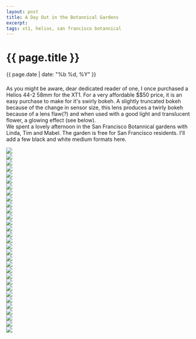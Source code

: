 ```yaml
---
layout: post
title: A Day Out in the Botannical Gardens
excerpt: 
tags: xt1, helios, san francisco botannical
---
```



{{ page.title }}
================
<div class="pdate"> {{ page.date | date: "%b %d, %Y" }} </div>


<div class="row">

<div class="col-xs-12">


	
<div id="demo6" class="flex-images" style="padding-top:0.5em;">

<div class="row">
<div class="col-xs-12">
<p>
As you might be aware, dear dedicated reader of one, I once purchased a Helios 44-2 58mm for the XT1. For a very affordable
$$50 price, it is an easy purchase to make for it's swirly bokeh. A slightly truncated bokeh because of the change in sensor size,
this lens produces a twirly bokeh because of a lens flaw(?) and when used with a good light and translucent flower, a glowing effect (see below).
<br/>
We spent a lovely afternoon in the San Francisco Botannical gardens with Linda, Tim and Mabel. The garden is free for San Francisco
residents. I'll add a few black and white medium formats here.
</p>	
</div>
</div>
<div class="item" data-w="624" data-h="900">
	<div class="img"><a href="https://docs.google.com/uc?id=0B6d70FmpKIi1R2ZFT1Q5XzhWY00"><img src="https://docs.google.com/uc?id=0B6d70FmpKIi1V0pkMTNDN2hWSm8" data-src="https://docs.google.com/uc?id=0B6d70FmpKIi1Q2FXeVZLcDFJYWM"></a></div>
</div>
<div class="item" data-w="624" data-h="900">
	<div class="img"><a href="https://docs.google.com/uc?id=0B6d70FmpKIi1cVdNamZGZ0FEYkk"><img src="https://docs.google.com/uc?id=0B6d70FmpKIi1V0pkMTNDN2hWSm8" data-src="https://docs.google.com/uc?id=0B6d70FmpKIi1S1VVbk5fejd4dFk"></a></div>
</div>
<div class="item" data-w="624" data-h="900">
	<div class="img"><a href="https://docs.google.com/uc?id=0B6d70FmpKIi1UXRLYWQwd2FfVkU"><img src="https://docs.google.com/uc?id=0B6d70FmpKIi1V0pkMTNDN2hWSm8" data-src="https://docs.google.com/uc?id=0B6d70FmpKIi1SjdiNmtNYUJyVU0"></a></div>
</div>
<div class="item" data-w="624" data-h="900">
	<div class="img"><a href="https://docs.google.com/uc?id=0B6d70FmpKIi1UnN4eEJVZ2w4Z1E"><img src="https://docs.google.com/uc?id=0B6d70FmpKIi1V0pkMTNDN2hWSm8" data-src="https://docs.google.com/uc?id=0B6d70FmpKIi1V1g4T0ZTWUszN2M"></a></div>
</div>
<div class="item" data-w="624" data-h="900">
	<div class="img"><a href="https://docs.google.com/uc?id=0B6d70FmpKIi1WmNyRFJ0WU5rQTQ"><img src="https://docs.google.com/uc?id=0B6d70FmpKIi1V0pkMTNDN2hWSm8" data-src="https://docs.google.com/uc?id=0B6d70FmpKIi1NFU5LWRoeWJfQ0U"></a></div>
</div>
<div class="item" data-w="900" data-h="578">
	<div class="img"><a href="https://docs.google.com/uc?id=0B6d70FmpKIi1TWRIU0NEcVJOQVk"><img src="https://docs.google.com/uc?id=0B6d70FmpKIi1V0pkMTNDN2hWSm8" data-src="https://docs.google.com/uc?id=0B6d70FmpKIi1VDBhMnE0bUpuSTg"></a></div>
</div>
<div class="item" data-w="624" data-h="900">
	<div class="img"><a href="https://docs.google.com/uc?id=0B6d70FmpKIi1TF9JS21oZUpkb0E"><img src="https://docs.google.com/uc?id=0B6d70FmpKIi1V0pkMTNDN2hWSm8" data-src="https://docs.google.com/uc?id=0B6d70FmpKIi1STNPY2d2REp3UWc"></a></div>
</div>
<div class="item" data-w="624" data-h="900">
	<div class="img"><a href="https://docs.google.com/uc?id=0B6d70FmpKIi1Sy1uaWwwUXprX0E"><img src="https://docs.google.com/uc?id=0B6d70FmpKIi1V0pkMTNDN2hWSm8" data-src="https://docs.google.com/uc?id=0B6d70FmpKIi1VWwtRHpGc1V0RlU"></a></div>
</div>
<div class="item" data-w="624" data-h="900">
	<div class="img"><a href="https://docs.google.com/uc?id=0B6d70FmpKIi1Q01xRU9HSVl5REE"><img src="https://docs.google.com/uc?id=0B6d70FmpKIi1V0pkMTNDN2hWSm8" data-src="https://docs.google.com/uc?id=0B6d70FmpKIi1bUtCSEp5a3lfaUE"></a></div>
</div>
<div class="item" data-w="624" data-h="900">
	<div class="img"><a href="https://docs.google.com/uc?id=0B6d70FmpKIi1Ykk1M1BYZmZCbTg"><img src="https://docs.google.com/uc?id=0B6d70FmpKIi1V0pkMTNDN2hWSm8" data-src="https://docs.google.com/uc?id=0B6d70FmpKIi1N3NqNWhBZlI0VWs"></a></div>
</div>
<div class="item" data-w="624" data-h="900">
	<div class="img"><a href="https://docs.google.com/uc?id=0B6d70FmpKIi1T1FZT3VMVDlMQVk"><img src="https://docs.google.com/uc?id=0B6d70FmpKIi1V0pkMTNDN2hWSm8" data-src="https://docs.google.com/uc?id=0B6d70FmpKIi1YWUzYnhUbnlKLUU"></a></div>
</div>
<div class="item" data-w="624" data-h="900">
	<div class="img"><a href="https://docs.google.com/uc?id=0B6d70FmpKIi1NFZ1TnBxMXVidVk"><img src="https://docs.google.com/uc?id=0B6d70FmpKIi1V0pkMTNDN2hWSm8" data-src="https://docs.google.com/uc?id=0B6d70FmpKIi1Y0hZcy1CbmpJcW8"></a></div>
</div>
<div class="item" data-w="900" data-h="578">
	<div class="img"><a href="https://docs.google.com/uc?id=0B6d70FmpKIi1dGRZTGZ1OW9Oa1U"><img src="https://docs.google.com/uc?id=0B6d70FmpKIi1V0pkMTNDN2hWSm8" data-src="https://docs.google.com/uc?id=0B6d70FmpKIi1UDNCNU01QkhDb0E"></a></div>
</div>
<div class="item" data-w="624" data-h="900">
	<div class="img"><a href="https://docs.google.com/uc?id=0B6d70FmpKIi1UFJxUWZsbnFxRzg"><img src="https://docs.google.com/uc?id=0B6d70FmpKIi1V0pkMTNDN2hWSm8" data-src="https://docs.google.com/uc?id=0B6d70FmpKIi1SFpuTF80eFRrR3M"></a></div>
</div>
<div class="item" data-w="624" data-h="900">
	<div class="img"><a href="https://docs.google.com/uc?id=0B6d70FmpKIi1ZjhiYUpKZnZBY0E"><img src="https://docs.google.com/uc?id=0B6d70FmpKIi1V0pkMTNDN2hWSm8" data-src="https://docs.google.com/uc?id=0B6d70FmpKIi1SjZiTC1kLTI0STA"></a></div>
</div>
<div class="item" data-w="624" data-h="900">
	<div class="img"><a href="https://docs.google.com/uc?id=0B6d70FmpKIi1SEV3czgwRDAxUGs"><img src="https://docs.google.com/uc?id=0B6d70FmpKIi1V0pkMTNDN2hWSm8" data-src="https://docs.google.com/uc?id=0B6d70FmpKIi1RlBTM3hMZlRqcEk"></a></div>
</div>
<div class="item" data-w="624" data-h="900">
	<div class="img"><a href="https://docs.google.com/uc?id=0B6d70FmpKIi1bndSUXdzQ0FLaTg"><img src="https://docs.google.com/uc?id=0B6d70FmpKIi1V0pkMTNDN2hWSm8" data-src="https://docs.google.com/uc?id=0B6d70FmpKIi1Z1lMNzY5NFJMOVU"></a></div>
</div>
<div class="item" data-w="624" data-h="900">
	<div class="img"><a href="https://docs.google.com/uc?id=0B6d70FmpKIi1RHFiMF95NG0xYUk"><img src="https://docs.google.com/uc?id=0B6d70FmpKIi1V0pkMTNDN2hWSm8" data-src="https://docs.google.com/uc?id=0B6d70FmpKIi1RlRHRXRNUTlQdTA"></a></div>
</div>
<div class="item" data-w="900" data-h="578">
	<div class="img"><a href="https://docs.google.com/uc?id=0B6d70FmpKIi1bTRXRlYyQlRCRVE"><img src="https://docs.google.com/uc?id=0B6d70FmpKIi1V0pkMTNDN2hWSm8" data-src="https://docs.google.com/uc?id=0B6d70FmpKIi1TGFlVW1TaUpSNWM"></a></div>
</div>
<div class="item" data-w="624" data-h="900">
	<div class="img"><a href="https://docs.google.com/uc?id=0B6d70FmpKIi1Y3lYc3J3N01UZ1k"><img src="https://docs.google.com/uc?id=0B6d70FmpKIi1V0pkMTNDN2hWSm8" data-src="https://docs.google.com/uc?id=0B6d70FmpKIi1YkZqeDQ1VV9YM3c"></a></div>
</div>
<div class="item" data-w="624" data-h="900">
	<div class="img"><a href="https://docs.google.com/uc?id=0B6d70FmpKIi1R3A3eG5tVzJaNDA"><img src="https://docs.google.com/uc?id=0B6d70FmpKIi1V0pkMTNDN2hWSm8" data-src="https://docs.google.com/uc?id=0B6d70FmpKIi1b20zQUdJYzBMVGs"></a></div>
</div>
<div class="item" data-w="624" data-h="900">
	<div class="img"><a href="https://docs.google.com/uc?id=0B6d70FmpKIi1NUpBNldsbnlBQ0k"><img src="https://docs.google.com/uc?id=0B6d70FmpKIi1V0pkMTNDN2hWSm8" data-src="https://docs.google.com/uc?id=0B6d70FmpKIi1ZVFMOXhwa1VJcEE"></a></div>
</div>
<div class="item" data-w="624" data-h="900">
	<div class="img"><a href="https://docs.google.com/uc?id=0B6d70FmpKIi1cmVYTkwxdE1pams"><img src="https://docs.google.com/uc?id=0B6d70FmpKIi1V0pkMTNDN2hWSm8" data-src="https://docs.google.com/uc?id=0B6d70FmpKIi1T3AxZ0VWVWQ5UG8"></a></div>
</div>
<div class="item" data-w="900" data-h="578"  data-solo="y">
	<div class="img"><a href="https://docs.google.com/uc?id=0B6d70FmpKIi1QzhPQk1PcVZMdTg"><img src="https://docs.google.com/uc?id=0B6d70FmpKIi1V0pkMTNDN2hWSm8" data-src="https://docs.google.com/uc?id=0B6d70FmpKIi1NmIyYlZZMEVSUnM"></a></div>
</div>
<div class="item" data-w="624" data-h="900" data-solo="y">
	<div class="img"><a href="https://docs.google.com/uc?id=0B6d70FmpKIi1YzlMTjVvQVhTMmc"><img src="https://docs.google.com/uc?id=0B6d70FmpKIi1V0pkMTNDN2hWSm8" data-src="https://docs.google.com/uc?id=0B6d70FmpKIi1YzlMTjVvQVhTMmc"></a></div>
</div>
<div class="item" data-w="900" data-h="578">
	<div class="img"><a href="https://docs.google.com/uc?id=0B6d70FmpKIi1UEpjTnVDTV8zNUk"><img src="https://docs.google.com/uc?id=0B6d70FmpKIi1V0pkMTNDN2hWSm8" data-src="https://docs.google.com/uc?id=0B6d70FmpKIi1UFZMbTRiODBGVDg"></a></div>
</div>
<div class="item" data-w="624" data-h="900">
	<div class="img"><a href="https://docs.google.com/uc?id=0B6d70FmpKIi1Z2R5ZENENzlaTVU"><img src="https://docs.google.com/uc?id=0B6d70FmpKIi1V0pkMTNDN2hWSm8" data-src="https://docs.google.com/uc?id=0B6d70FmpKIi1QWlzYWdVRnhzNmM"></a></div>
</div>
<div class="item" data-w="624" data-h="900">
	<div class="img"><a href="https://docs.google.com/uc?id=0B6d70FmpKIi1ZW5mcFRUTlNFWjg"><img src="https://docs.google.com/uc?id=0B6d70FmpKIi1V0pkMTNDN2hWSm8" data-src="https://docs.google.com/uc?id=0B6d70FmpKIi1NkZOejJvanVPM28"></a></div>
</div>
<div class="item" data-w="624" data-h="900">
	<div class="img"><a href="https://docs.google.com/uc?id=0B6d70FmpKIi1WkdHRUZuSFVMMGM"><img src="https://docs.google.com/uc?id=0B6d70FmpKIi1V0pkMTNDN2hWSm8" data-src="https://docs.google.com/uc?id=0B6d70FmpKIi1bjR0TThESWVmb2M"></a></div>
</div>
<div class="item" data-w="624" data-h="900">
	<div class="img"><a href="https://docs.google.com/uc?id=0B6d70FmpKIi1QVN5MGpUMkZ5TkU"><img src="https://docs.google.com/uc?id=0B6d70FmpKIi1V0pkMTNDN2hWSm8" data-src="https://docs.google.com/uc?id=0B6d70FmpKIi1bUs4SG9mV3hoa3M"></a></div>
</div>
<div class="item" data-w="900" data-h="578">
	<div class="img"><a href="https://docs.google.com/uc?id=0B6d70FmpKIi1cktZOTVyc1BoQ0E"><img src="https://docs.google.com/uc?id=0B6d70FmpKIi1V0pkMTNDN2hWSm8" data-src="https://docs.google.com/uc?id=0B6d70FmpKIi1Q2VOdHAzS0gwbXc"></a></div>
</div>
</div> <!--ends demo6-->
<script>
$('#demo6').flexImages({ rowHeight:900 , truncate: 0});
</script>

<!-- Ends op most -->
</div>
</div>
